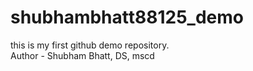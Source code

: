 # shubhambhatt88125_demo
this is my first github demo repository.
<br>
Author - Shubham Bhatt, DS, mscd
